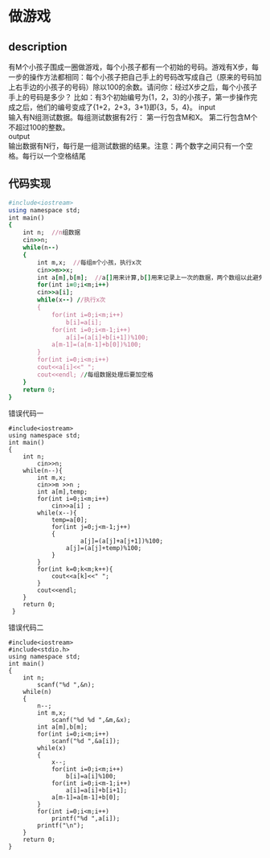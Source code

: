 # 做游戏
## description
有M个小孩子围成一圈做游戏，每个小孩子都有一个初始的号码。游戏有X步，每一步的操作方法都相同：每个小孩子把自己手上的号码改写成自己（原来的号码加上右手边的小孩子的号码）除以100的余数。请问你：经过X步之后，每个小孩子手上的号码是多少？ 比如：有3个初始编号为{1，2，3}的小孩子，第一步操作完成之后，他们的编号变成了{1+2，2+3，3+1}即{3，5，4}。
input</br>
输入有N组测试数据。每组测试数据有2行： 第一行包含M和X。 第二行包含M个不超过100的整数。</br>
output</br>
输出数据有N行，每行是一组测试数据的结果。注意：两个数字之间只有一个空格。每行以一个空格结尾
## 代码实现
```ruby
#include<iostream>
using namespace std;
int main()
{
	int n;  //n组数据
	cin>>n;
	while(n--) 
	{
		int m,x;  //每组m个小孩，执行x次
		cin>>m>>x;
		int a[m],b[m];  //a[]用来计算,b[]用来记录上一次的数据，两个数组以此避免数组混乱
		for(int i=0;i<m;i++)
		cin>>a[i];
		while(x--) //执行x次
		{
			for(int i=0;i<m;i++)
			    b[i]=a[i];
			for(int i=0;i<m-1;i++)
			    a[i]=(a[i]+b[i+1])%100;
			a[m-1]=(a[m-1]+b[0])%100;
		}
		for(int i=0;i<m;i++)
		cout<<a[i]<<" ";
		cout<<endl; //每组数据处理后要加空格
	} 
	return 0;
}
```
错误代码一
```
#include<iostream>
using namespace std;
int main()
{
	int n;
		cin>>n;
	while(n--){
		int m,x;
		cin>>m >>n ;
		int a[m],temp;
		for(int i=0;i<m;i++)
			cin>>a[i] ;
		while(x--){	
			temp=a[0];
			for(int j=0;j<m-1;j++)
			{
					a[j]=(a[j]+a[j+1])%100;
				a[j]=(a[j]+temp)%100;	
			}
		}
		for(int k=0;k<m;k++){
			cout<<a[k]<<" ";
		}
		cout<<endl;
	}
	return 0;
 }
```
错误代码二
```
#include<iostream>
#include<stdio.h> 
using namespace std;
int main()
{
	int n;
		scanf("%d ",&n);
	while(n)
	{
		n--;
		int m,x;
			scanf("%d %d ",&m,&x);
		int a[m],b[m];
		for(int i=0;i<m;i++)
			scanf("%d ",&a[i]);
		while(x) 
		{
			x--;
			for(int i=0;i<m;i++)
			    b[i]=a[i]%100;
			for(int i=0;i<m-1;i++)
			    a[i]=a[i]+b[i+1];
			a[m-1]=a[m-1]+b[0];
		}
		for(int i=0;i<m;i++)
			printf("%d ",a[i]);
		printf("\n");
	} 
	return 0;
}
```
